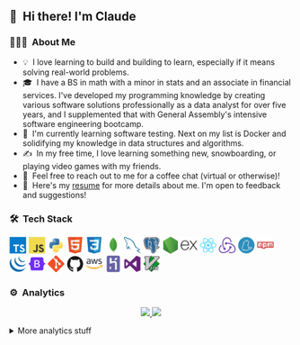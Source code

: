 ## 👋 &nbsp;Hi there! I'm Claude

### 👨🏻‍💻 &nbsp;About Me

- 💡 &nbsp;I love learning to build and building to learn, especially if it means solving real-world problems.
- 🎓 &nbsp;I have a BS in math with a minor in stats and an associate in financial services. I've developed my programming knowledge by creating various software solutions professionally as a data analyst for over five years, and I supplemented that with General Assembly's intensive software engineering bootcamp.
- 🌱 &nbsp;I'm currently learning software testing. Next on my list is Docker and solidifying my knowledge in data structures and algorithms.
- ✍️ &nbsp;In my free time, I love learning something new, snowboarding, or playing video games with my friends.
- 💬 &nbsp;Feel free to reach out to me for a coffee chat (virtual or otherwise)!
- 📄 &nbsp;Here's my [resume](https://aldric.dev/resume_aldric_claude.pdf) for more details about me. I'm open to feedback and suggestions!

### 🛠 &nbsp;Tech Stack

<p align="left">
  <img src="https://raw.githubusercontent.com/devicons/devicon/master/icons/typescript/typescript-original.svg" alt="TypeScript" width="30" height="30" title="TypeScript" />
  <img src="https://raw.githubusercontent.com/devicons/devicon/master/icons/javascript/javascript-original.svg" alt="JavaScript" width="30" height="30" title="JavaScript" />
  <img src="https://raw.githubusercontent.com/devicons/devicon/master/icons/python/python-original.svg" alt="Python" width="30" height="30" title="Python" />
  <img src="https://raw.githubusercontent.com/devicons/devicon/master/icons/html5/html5-original.svg" alt="HTML" width="30" height="30" title="HTML" />
  <img src="https://raw.githubusercontent.com/devicons/devicon/master/icons/css3/css3-original.svg" alt="CSS" width="30" height="30" title="CSS" />
  <img src="https://raw.githubusercontent.com/devicons/devicon/master/icons/mongodb/mongodb-original.svg" alt="MongoDB" width="30" height="30" title="MongoDB" />
  <img src="https://raw.githubusercontent.com/devicons/devicon/master/icons/mysql/mysql-original.svg" alt="MySQL" width="30" height="30" title="MySQL" />
  <img src="https://raw.githubusercontent.com/devicons/devicon/master/icons/postgresql/postgresql-original.svg" alt="PostgreSQL" width="30" height="30" title="PostgreSQL" />
  <img src="https://raw.githubusercontent.com/devicons/devicon/master/icons/nodejs/nodejs-original.svg" alt="Node.js" width="30" height="30" title="Node.js" />
  <img src="https://raw.githubusercontent.com/devicons/devicon/master/icons/express/express-original.svg" alt="Express.js" width="30" height="30" title="Express.js" />
  <img src="https://raw.githubusercontent.com/devicons/devicon/master/icons/react/react-original.svg" alt="React.js" width="30" height="30" title="React.js" />
  <img src="https://raw.githubusercontent.com/devicons/devicon/master/icons/redux/redux-original.svg" alt="Redux" width="30" height="30" title="Redux" />
  <img src="https://raw.githubusercontent.com/devicons/devicon/master/icons/yarn/yarn-original.svg" alt="Yarn" width="30" height="30" title="Yarn" />
  <img src="https://raw.githubusercontent.com/devicons/devicon/master/icons/npm/npm-original-wordmark.svg" alt="NPM" width="30" height="30" title="NPM" />
  <img src="https://raw.githubusercontent.com/devicons/devicon/master/icons/jquery/jquery-original.svg" alt="jQuery" width="30" height="30" title="jQuery" />
  <img src="https://raw.githubusercontent.com/devicons/devicon/master/icons/bootstrap/bootstrap-plain.svg" alt="Bootstrap" width="30" height="30" title="Bootstrap" />
  <img src="https://raw.githubusercontent.com/devicons/devicon/master/icons/git/git-original.svg" alt="Git" width="30" height="30" title="Git" />
  <img src="https://raw.githubusercontent.com/devicons/devicon/master/icons/github/github-original.svg" alt="GitHub" width="30" height="30" title="GitHub" />
  <img src="https://raw.githubusercontent.com/devicons/devicon/master/icons/amazonwebservices/amazonwebservices-original.svg" alt="Amazon Web Services" width="30" height="30" title="Amazon Web Services" />
  <img src="https://raw.githubusercontent.com/devicons/devicon/master/icons/heroku/heroku-plain.svg" alt="Heroku" width="30" height="30" title="Heroku" />
  <img src="https://raw.githubusercontent.com/devicons/devicon/master/icons/visualstudio/visualstudio-plain.svg" alt="VS Code" width="30" height="30" title="Visual Studio Code" />
  <img src="https://raw.githubusercontent.com/devicons/devicon/master/icons/vim/vim-original.svg" alt="Vim" width="30" height="30" title="Vim" />
</p>

### ⚙️ &nbsp;Analytics

<p align="center">
<a href="https://github.com/anuraghazra/github-readme-stats">
  <img height="180em" src="https://github-readme-stats-eight-theta.vercel.app/api?username=caldric&show_icons=true&theme=vue-dark&include_all_commits=true&count_private=true" />
  <img height="180em" src="https://github-readme-stats-eight-theta.vercel.app/api/top-langs/?username=caldric&layout=compact&exclude_lang=java+r&theme=vue-dark" />
</a>
</p>

<details>
  <summary>
    More analytics stuff
  </summary>
  
  <br />
  
<!--START_SECTION:waka-->
![Lines of code](https://img.shields.io/badge/From%20Hello%20World%20I%27ve%20Written-347812%20lines%20of%20code-blue)

**I'm an Early 🐤** 

```text
🌞 Morning    110 commits    █████░░░░░░░░░░░░░░░░░░░░   22.49% 
🌆 Daytime    193 commits    █████████░░░░░░░░░░░░░░░░   39.47% 
🌃 Evening    140 commits    ███████░░░░░░░░░░░░░░░░░░   28.63% 
🌙 Night      46 commits     ██░░░░░░░░░░░░░░░░░░░░░░░   9.41%

```
📅 **I'm Most Productive on Tuesday** 

```text
Monday       82 commits     ████░░░░░░░░░░░░░░░░░░░░░   16.77% 
Tuesday      95 commits     ████░░░░░░░░░░░░░░░░░░░░░   19.43% 
Wednesday    67 commits     ███░░░░░░░░░░░░░░░░░░░░░░   13.7% 
Thursday     68 commits     ███░░░░░░░░░░░░░░░░░░░░░░   13.91% 
Friday       84 commits     ████░░░░░░░░░░░░░░░░░░░░░   17.18% 
Saturday     52 commits     ██░░░░░░░░░░░░░░░░░░░░░░░   10.63% 
Sunday       41 commits     ██░░░░░░░░░░░░░░░░░░░░░░░   8.38%

```


📊 **This Week I Spent My Time On** 

```text
⌚︎ Time Zone: America/New_York

💬 Programming Languages: 
TypeScript               12 hrs 20 mins      ████████████████████░░░░░   80.29% 
JavaScript               1 hr 3 mins         █░░░░░░░░░░░░░░░░░░░░░░░░   6.92% 
Python                   57 mins             █░░░░░░░░░░░░░░░░░░░░░░░░   6.22% 
JSON                     29 mins             ░░░░░░░░░░░░░░░░░░░░░░░░░   3.19% 
Markdown                 27 mins             ░░░░░░░░░░░░░░░░░░░░░░░░░   3.0%

🔥 Editors: 
VS Code                  15 hrs 22 mins      █████████████████████████   100.0%

🐱‍💻 Projects: 
tdd                      5 hrs 49 mins       █████████░░░░░░░░░░░░░░░░   37.88% 
100-days-of-code         4 hrs 14 mins       ███████░░░░░░░░░░░░░░░░░░   27.58% 
client                   3 hrs 11 mins       █████░░░░░░░░░░░░░░░░░░░░   20.8% 
dsa                      1 hr 17 mins        ██░░░░░░░░░░░░░░░░░░░░░░░   8.39% 
Unknown Project          22 mins             ░░░░░░░░░░░░░░░░░░░░░░░░░   2.47%

💻 Operating System: 
Linux                    12 hrs 51 mins      █████████████████████░░░░   83.66% 
Mac                      2 hrs 30 mins       ████░░░░░░░░░░░░░░░░░░░░░   16.34%

```


<!--END_SECTION:waka-->
</details>
